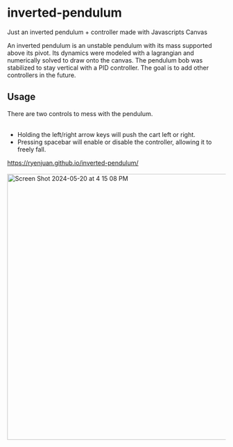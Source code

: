 # inverted-pendulum
Just an inverted pendulum + controller made with Javascripts Canvas

An inverted pendulum is an unstable pendulum with its mass supported above its pivot. Its dynamics were modeled with a lagrangian and numerically solved to draw onto the canvas. The pendulum bob was stabilized to stay vertical with a PID controller. The goal is to add other controllers in the future.

<h2>Usage</h2>
There are two controls to mess with the pendulum. <br></br>
<ul>
  <li> Holding the left/right arrow keys will push the cart left or right. </li>
  <li> Pressing spacebar will enable or disable the controller, allowing it to freely fall.</li>
</ul>

https://ryenjuan.github.io/inverted-pendulum/ 
<br> </br>
<img width="612" alt="Screen Shot 2024-05-20 at 4 15 08 PM" src="https://github.com/RyenJuan/inverted-pendulum/assets/31632902/60b4cdfa-b942-4c79-8d5a-786dd0cc7429">

